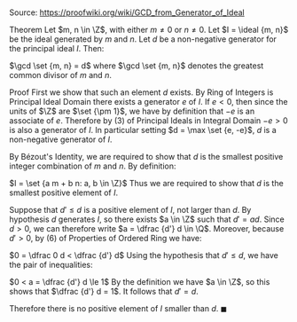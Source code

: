 # 

Source: https://proofwiki.org/wiki/GCD_from_Generator_of_Ideal

Theorem
Let $m, n \in \Z$, with either $m \ne 0$ or $n \ne 0$.
Let $I = \ideal {m, n}$ be the ideal generated by $m$ and $n$.
Let $d$ be a non-negative generator for the principal ideal $I$.
Then:

$\gcd \set {m, n} =  d$
where $\gcd \set {m, n}$ denotes the greatest common divisor of $m$ and $n$.


Proof
First we show that such an element $d$ exists.
By Ring of Integers is Principal Ideal Domain there exists a generator $e$ of $I$.
If $e < 0$, then since the units of $\Z$ are $\set {\pm 1}$, we have by definition that $-e$ is an associate of $e$.
Therefore by $(3)$ of Principal Ideals in Integral Domain $-e > 0$ is also a generator of $I$.
In particular setting $d = \max \set {e, -e}$, $d$ is a non-negative generator of $I$.

By Bézout's Identity, we are required to show that $d$ is the smallest positive integer combination of $m$ and $n$.
By definition:

$I = \set {a m + b n: a, b \in \Z}$
Thus we are required to show that $d$ is the smallest positive element of $I$.

Suppose that $d' \le d$ is a positive element of $I$, not larger than $d$.
By hypothesis $d$ generates $I$, so there exists $a \in \Z$ such that $d' = ad$.
Since $d > 0$, we can therefore write $a = \dfrac {d'} d \in \Q$.
Moreover, because $d' > 0$, by $(6)$ of Properties of Ordered Ring we have:

$0 = \dfrac 0 d < \dfrac {d'} d$
Using the hypothesis that $d' \le d$, we have the pair of inequalities:

$0 < a = \dfrac {d'} d \le 1$
By the definition we have $a \in \Z$, so this shows that $\dfrac {d'} d = 1$.
It follows that $d' = d$.

Therefore there is no positive element of $I$ smaller than $d$.
$\blacksquare$





